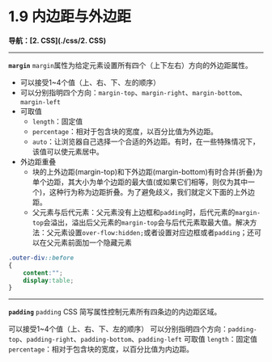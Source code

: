 # 1.9 内边距与外边距

**导航：[2. CSS](./css/2. CSS)**

---

**`margin`**
`margin`属性为给定元素设置所有四个（上下左右）方向的外边距属性。

* 可以接受1~4个值（上、右、下、左的顺序）
* 可以分别指明四个方向：`margin-top`、`margin-right`、`margin-bottom`、`margin-left`
* 可取值
  * `length`：固定值
  * `percentage`：相对于包含块的宽度，以百分比值为外边距。
  * `auto`：让浏览器自己选择一个合适的外边距。有时，在一些特殊情况下，该值可以使元素居中。
* 外边距重叠
  * 块的上外边距(margin-top)和下外边距(margin-bottom)有时合并(折叠)为单个边距，其大小为单个边距的最大值(或如果它们相等，则仅为其中一个)，这种行为称为边距折叠。为了避免歧义，我们就定义下面的上外边距。
  * 父元素与后代元素：父元素没有上边框和`padding`时，后代元素的`margin-top`会溢出，溢出后父元素的`margin-top`会与后代元素取最大值。解决方法：父元素设置`over-flow:hidden;`或者设置对应边框或者`padding`；还可以在父元素前面加一个隐藏元素 

```css
.outer-div::before
{
    content:"";
    display:table;
}
```



---

**`padding`**
`padding` CSS 简写属性控制元素所有四条边的内边距区域。

可以接受1~4个值（上、右、下、左的顺序）
可以分别指明四个方向：`padding-top`、`padding-right`、`padding-bottom`、`padding-left`
可取值
`length`：固定值
`percentage`：相对于包含块的宽度，以百分比值为内边距。

